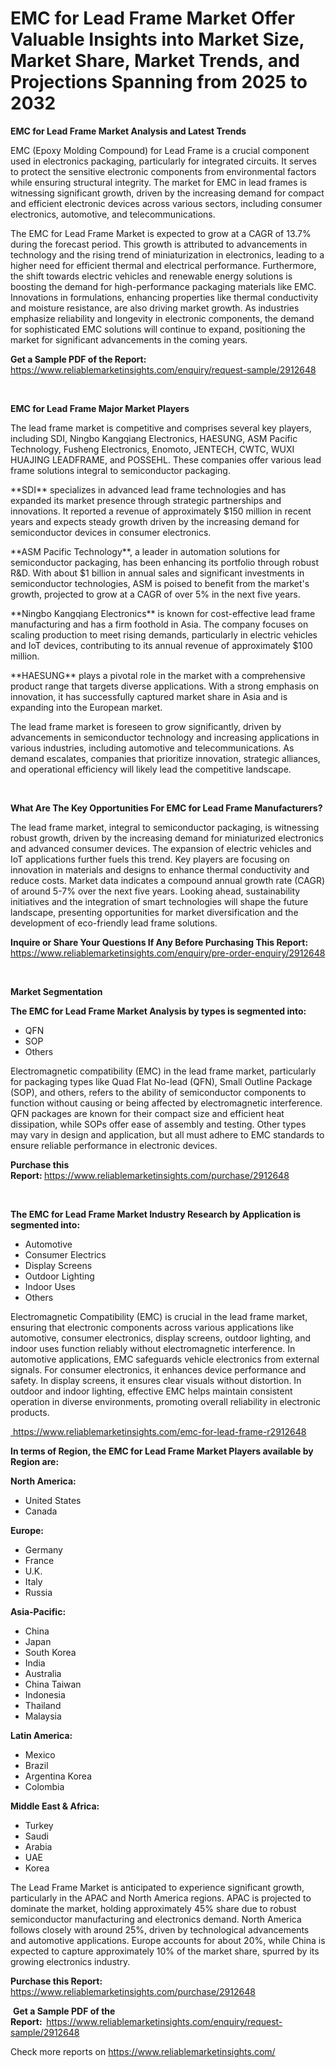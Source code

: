 <p><h1>EMC for Lead Frame Market Offer Valuable Insights into Market Size, Market Share, Market Trends, and Projections Spanning from 2025 to 2032</h1></p><p><strong>EMC for Lead Frame Market Analysis and Latest Trends</strong></p>
<p><p>EMC (Epoxy Molding Compound) for Lead Frame is a crucial component used in electronics packaging, particularly for integrated circuits. It serves to protect the sensitive electronic components from environmental factors while ensuring structural integrity. The market for EMC in lead frames is witnessing significant growth, driven by the increasing demand for compact and efficient electronic devices across various sectors, including consumer electronics, automotive, and telecommunications.</p><p>The EMC for Lead Frame Market is expected to grow at a CAGR of 13.7% during the forecast period. This growth is attributed to advancements in technology and the rising trend of miniaturization in electronics, leading to a higher need for efficient thermal and electrical performance. Furthermore, the shift towards electric vehicles and renewable energy solutions is boosting the demand for high-performance packaging materials like EMC. Innovations in formulations, enhancing properties like thermal conductivity and moisture resistance, are also driving market growth. As industries emphasize reliability and longevity in electronic components, the demand for sophisticated EMC solutions will continue to expand, positioning the market for significant advancements in the coming years.</p></p>
<p><strong>Get a Sample PDF of the Report:&nbsp;</strong> <a href="https://www.reliablemarketinsights.com/enquiry/request-sample/2912648?utm_campaign=3024&utm_medium=2&utm_source=Github&utm_content=ia&utm_term=12032025&utm_id=emc-for-lead-frame">https://www.reliablemarketinsights.com/enquiry/request-sample/2912648</a></p>
<p>&nbsp;</p>
<p><strong>EMC for Lead Frame Major Market Players</strong></p>
<p><p>The lead frame market is competitive and comprises several key players, including SDI, Ningbo Kangqiang Electronics, HAESUNG, ASM Pacific Technology, Fusheng Electronics, Enomoto, JENTECH, CWTC, WUXI HUAJING LEADFRAME, and POSSEHL. These companies offer various lead frame solutions integral to semiconductor packaging.</p><p>**SDI** specializes in advanced lead frame technologies and has expanded its market presence through strategic partnerships and innovations. It reported a revenue of approximately $150 million in recent years and expects steady growth driven by the increasing demand for semiconductor devices in consumer electronics.</p><p>**ASM Pacific Technology**, a leader in automation solutions for semiconductor packaging, has been enhancing its portfolio through robust R&D. With about $1 billion in annual sales and significant investments in semiconductor technologies, ASM is poised to benefit from the market's growth, projected to grow at a CAGR of over 5% in the next five years.</p><p>**Ningbo Kangqiang Electronics** is known for cost-effective lead frame manufacturing and has a firm foothold in Asia. The company focuses on scaling production to meet rising demands, particularly in electric vehicles and IoT devices, contributing to its annual revenue of approximately $100 million.</p><p>**HAESUNG** plays a pivotal role in the market with a comprehensive product range that targets diverse applications. With a strong emphasis on innovation, it has successfully captured market share in Asia and is expanding into the European market.</p><p>The lead frame market is foreseen to grow significantly, driven by advancements in semiconductor technology and increasing applications in various industries, including automotive and telecommunications. As demand escalates, companies that prioritize innovation, strategic alliances, and operational efficiency will likely lead the competitive landscape.</p></p>
<p>&nbsp;</p>
<p><strong>What Are The Key Opportunities For EMC for Lead Frame Manufacturers?</strong></p>
<p><p>The lead frame market, integral to semiconductor packaging, is witnessing robust growth, driven by the increasing demand for miniaturized electronics and advanced consumer devices. The expansion of electric vehicles and IoT applications further fuels this trend. Key players are focusing on innovation in materials and designs to enhance thermal conductivity and reduce costs. Market data indicates a compound annual growth rate (CAGR) of around 5-7% over the next five years. Looking ahead, sustainability initiatives and the integration of smart technologies will shape the future landscape, presenting opportunities for market diversification and the development of eco-friendly lead frame solutions.</p></p>
<p><strong>Inquire or Share Your Questions If Any Before Purchasing This Report:</strong> <a href="https://www.reliablemarketinsights.com/enquiry/pre-order-enquiry/2912648?utm_campaign=3024&utm_medium=2&utm_source=Github&utm_content=ia&utm_term=12032025&utm_id=emc-for-lead-frame">https://www.reliablemarketinsights.com/enquiry/pre-order-enquiry/2912648</a></p>
<p>&nbsp;</p>
<p><strong>Market Segmentation</strong></p>
<p><strong>The EMC for Lead Frame Market Analysis by types is segmented into:</strong></p>
<p><ul><li>QFN</li><li>SOP</li><li>Others</li></ul></p>
<p><p>Electromagnetic compatibility (EMC) in the lead frame market, particularly for packaging types like Quad Flat No-lead (QFN), Small Outline Package (SOP), and others, refers to the ability of semiconductor components to function without causing or being affected by electromagnetic interference. QFN packages are known for their compact size and efficient heat dissipation, while SOPs offer ease of assembly and testing. Other types may vary in design and application, but all must adhere to EMC standards to ensure reliable performance in electronic devices.</p></p>
<p><strong>Purchase this Report:&nbsp;</strong><a href="https://www.reliablemarketinsights.com/purchase/2912648?utm_campaign=3024&utm_medium=2&utm_source=Github&utm_content=ia&utm_term=12032025&utm_id=emc-for-lead-frame">https://www.reliablemarketinsights.com/purchase/2912648</a></p>
<p>&nbsp;</p>
<p><strong>The EMC for Lead Frame Market Industry Research by Application is segmented into:</strong></p>
<p><ul><li>Automotive</li><li>Consumer Electrics</li><li>Display Screens</li><li>Outdoor Lighting</li><li>Indoor Uses</li><li>Others</li></ul></p>
<p><p>Electromagnetic Compatibility (EMC) is crucial in the lead frame market, ensuring that electronic components across various applications like automotive, consumer electronics, display screens, outdoor lighting, and indoor uses function reliably without electromagnetic interference. In automotive applications, EMC safeguards vehicle electronics from external signals. For consumer electronics, it enhances device performance and safety. In display screens, it ensures clear visuals without distortion. In outdoor and indoor lighting, effective EMC helps maintain consistent operation in diverse environments, promoting overall reliability in electronic products.</p></p>
<p><a href="https://www.reliablemarketinsights.com/emc-for-lead-frame-r2912648?utm_campaign=3024&utm_medium=2&utm_source=Github&utm_content=ia&utm_term=12032025&utm_id=emc-for-lead-frame">&nbsp;https://www.reliablemarketinsights.com/emc-for-lead-frame-r2912648</a></p>
<p><strong>In terms of Region, the EMC for Lead Frame Market Players available by Region are:</strong></p>
<p>
    <p> <strong> North America: </strong>
        <ul>
            <li>United States</li>
            <li>Canada</li>
        </ul>
        </p> 
    <p> <strong> Europe: </strong>
        <ul>
            <li>Germany</li>
            <li>France</li>
            <li>U.K.</li>
            <li>Italy</li>
            <li>Russia</li>
        </ul>
        </p> 
    <p> <strong> Asia-Pacific: </strong>
        <ul>
            <li>China</li>
            <li>Japan</li>
            <li>South Korea</li>
            <li>India</li>
            <li>Australia</li>
            <li>China Taiwan</li>
            <li>Indonesia</li>
            <li>Thailand</li>
            <li>Malaysia</li>
        </ul>
        </p> 
    <p> <strong> Latin America: </strong>
        <ul>
            <li>Mexico</li>
            <li>Brazil</li>
            <li>Argentina Korea</li>
            <li>Colombia</li>
        </ul>
        </p> 
    <p> <strong> Middle East & Africa: </strong>
        <ul>
            <li>Turkey</li>
            <li>Saudi</li>
            <li>Arabia</li>
            <li>UAE</li>
            <li>Korea</li>
        </ul>
    </p>
    </p>
<p><p>The Lead Frame Market is anticipated to experience significant growth, particularly in the APAC and North America regions. APAC is projected to dominate the market, holding approximately 45% share due to robust semiconductor manufacturing and electronics demand. North America follows closely with around 25%, driven by technological advancements and automotive applications. Europe accounts for about 20%, while China is expected to capture approximately 10% of the market share, spurred by its growing electronics industry.</p></p>
<p><strong>Purchase this Report: </strong><a href="https://www.reliablemarketinsights.com/purchase/2912648?utm_campaign=3024&utm_medium=2&utm_source=Github&utm_content=ia&utm_term=12032025&utm_id=emc-for-lead-frame">https://www.reliablemarketinsights.com/purchase/2912648</a></p>
<p>&nbsp;<strong>Get a Sample PDF of the Report:&nbsp;&nbsp;</strong><a href="https://www.reliablemarketinsights.com/enquiry/request-sample/2912648?utm_campaign=3024&utm_medium=2&utm_source=Github&utm_content=ia&utm_term=12032025&utm_id=emc-for-lead-frame">https://www.reliablemarketinsights.com/enquiry/request-sample/2912648</a></p>
<p><strong></strong></p>
<p>Check more reports on <a href="https://www.reliablemarketinsights.com/?utm_campaign=3024&utm_medium=2&utm_source=Github&utm_content=ia&utm_term=12032025&utm_id=emc-for-lead-frame">https://www.reliablemarketinsights.com/</a></p>